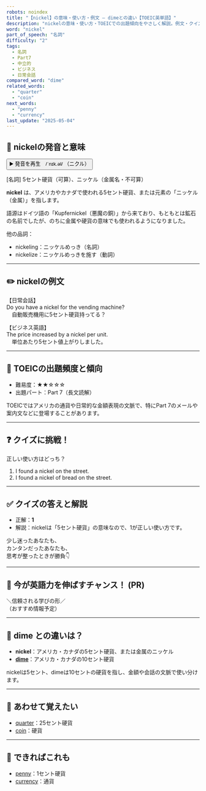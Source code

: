 ```yaml
---
robots: noindex
title: "【nickel】の意味・使い方・例文 ― dimeとの違い【TOEIC英単語】"
description: "nickelの意味・使い方・TOEICでの出題傾向をやさしく解説。例文・クイズ付きでdimeとの違いもわかりやすく学べます。"
word: "nickel"
part_of_speech: "名詞"
difficulty: "2"
tags:
  - 名詞
  - Part7
  - 中立的
  - ビジネス
  - 日常会話
compared_word: "dime"
related_words:
  - "quarter"
  - "coin"
next_words:
  - "penny"
  - "currency"
last_update: "2025-05-04"
---
```


## 🔰 nickelの発音と意味

<button class="play-audio" onclick="playTTS('nickel')">
  <span class="play-audio-main">
    ▶️ 発音を再生　/ˈnɪk.əl/
  </span>
  <span class="play-audio-sub">
    （ニクル）
  </span>
</button>

[名詞] 5セント硬貨（可算）、ニッケル（金属名・不可算）

**nickel** は、アメリカやカナダで使われる5セント硬貨、または元素の「ニッケル（金属）」を指します。

語源はドイツ語の「Kupfernickel（悪魔の銅）」から来ており、もともとは鉱石の名前でしたが、のちに金属や硬貨の意味でも使われるようになりました。

他の品詞：  
- nickeling：ニッケルめっき（名詞）
- nickelize：ニッケルめっきを施す（動詞）

---

## ✏️ nickelの例文

【日常会話】  
Do you have a nickel for the vending machine?  
　自動販売機用に5セント硬貨持ってる？

【ビジネス英語】  
The price increased by a nickel per unit.  
　単位あたり5セント値上がりしました。

---

## 🎯 TOEICの出題頻度と傾向

- 難易度：★★☆☆☆
- 出題パート：Part 7（長文読解）

TOEICではアメリカの通貨や日常的な金額表現の文脈で、特にPart 7のメールや案内文などに登場することがあります。

---

## ❓ クイズに挑戦！

正しい使い方はどっち？

1. I found a nickel on the street.  
2. I found a nickel of bread on the street.

---

## ✅ クイズの答えと解説

- 正解：**1**
- 解説：nickelは「5セント硬貨」の意味なので、1が正しい使い方です。

少し迷ったあなたも、  
カンタンだったあなたも、  
思考が整ったときが勝負👇️

---

## 🚀 今が英語力を伸ばすチャンス！ (PR)

<div class="info-center">
＼信頼される学びの形／<br>  
（おすすめ情報予定）
</div>

---

## 🤔  dime との違いは？

- **nickel**：アメリカ・カナダの5セント硬貨、または金属のニッケル
- **[dime](/word/dime)**：アメリカ・カナダの10セント硬貨

nickelは5セント、dimeは10セントの硬貨を指し、金額や会話の文脈で使い分けます。

---

## 🧩 あわせて覚えたい

- [quarter](/word/quarter)：25セント硬貨
- [coin](/word/coin)：硬貨

---

## 📖 できればこれも

- [penny](/word/penny)：1セント硬貨
- [currency](/word/currency)：通貨

<!-- cvid: aid33_bid44 -->
